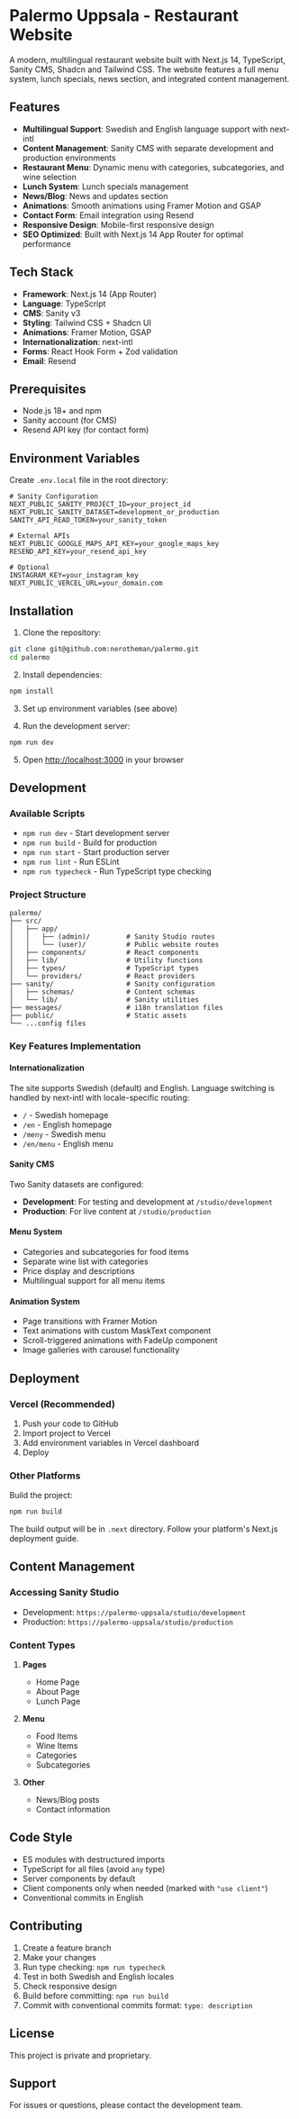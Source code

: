 # Palermo Uppsala - Restaurant Website

A modern, multilingual restaurant website built with Next.js 14, TypeScript, Sanity CMS, Shadcn and Tailwind CSS. The website features a full menu system, lunch specials, news section, and integrated content management.

## Features

- **Multilingual Support**: Swedish and English language support with next-intl
- **Content Management**: Sanity CMS with separate development and production environments
- **Restaurant Menu**: Dynamic menu with categories, subcategories, and wine selection
- **Lunch System**: Lunch specials management
- **News/Blog**: News and updates section
- **Animations**: Smooth animations using Framer Motion and GSAP
- **Contact Form**: Email integration using Resend
- **Responsive Design**: Mobile-first responsive design
- **SEO Optimized**: Built with Next.js 14 App Router for optimal performance

## Tech Stack

- **Framework**: Next.js 14 (App Router)
- **Language**: TypeScript
- **CMS**: Sanity v3
- **Styling**: Tailwind CSS + Shadcn UI
- **Animations**: Framer Motion, GSAP
- **Internationalization**: next-intl
- **Forms**: React Hook Form + Zod validation
- **Email**: Resend

## Prerequisites

- Node.js 18+ and npm
- Sanity account (for CMS)
- Resend API key (for contact form)

## Environment Variables

Create `.env.local` file in the root directory:

```env
# Sanity Configuration
NEXT_PUBLIC_SANITY_PROJECT_ID=your_project_id
NEXT_PUBLIC_SANITY_DATASET=development_or_production
SANITY_API_READ_TOKEN=your_sanity_token

# External APIs
NEXT_PUBLIC_GOOGLE_MAPS_API_KEY=your_google_maps_key
RESEND_API_KEY=your_resend_api_key

# Optional
INSTAGRAM_KEY=your_instagram_key
NEXT_PUBLIC_VERCEL_URL=your_domain.com
```

## Installation

1. Clone the repository:

```bash
git clone git@github.com:nerotheman/palermo.git
cd palermo
```

2. Install dependencies:

```bash
npm install
```

3. Set up environment variables (see above)

4. Run the development server:

```bash
npm run dev
```

5. Open [http://localhost:3000](http://localhost:3000) in your browser

## Development

### Available Scripts

- `npm run dev` - Start development server
- `npm run build` - Build for production
- `npm run start` - Start production server
- `npm run lint` - Run ESLint
- `npm run typecheck` - Run TypeScript type checking

### Project Structure

```
palermo/
├── src/
│   ├── app/
│   │   ├── (admin)/         # Sanity Studio routes
│   │   └── (user)/          # Public website routes
│   ├── components/          # React components
│   ├── lib/                 # Utility functions
│   ├── types/               # TypeScript types
│   └── providers/           # React providers
├── sanity/                  # Sanity configuration
│   ├── schemas/             # Content schemas
│   └── lib/                 # Sanity utilities
├── messages/                # i18n translation files
├── public/                  # Static assets
└── ...config files
```

### Key Features Implementation

#### Internationalization

The site supports Swedish (default) and English. Language switching is handled by next-intl with locale-specific routing:

- `/` - Swedish homepage
- `/en` - English homepage
- `/meny` - Swedish menu
- `/en/menu` - English menu

#### Sanity CMS

Two Sanity datasets are configured:

- **Development**: For testing and development at `/studio/development`
- **Production**: For live content at `/studio/production`

#### Menu System

- Categories and subcategories for food items
- Separate wine list with categories
- Price display and descriptions
- Multilingual support for all menu items

#### Animation System

- Page transitions with Framer Motion
- Text animations with custom MaskText component
- Scroll-triggered animations with FadeUp component
- Image galleries with carousel functionality

## Deployment

### Vercel (Recommended)

1. Push your code to GitHub
2. Import project to Vercel
3. Add environment variables in Vercel dashboard
4. Deploy

### Other Platforms

Build the project:

```bash
npm run build
```

The build output will be in `.next` directory. Follow your platform's Next.js deployment guide.

## Content Management

### Accessing Sanity Studio

- Development: `https://palermo-uppsala/studio/development`
- Production: `https://palermo-uppsala/studio/production`

### Content Types

1. **Pages**

   - Home Page
   - About Page
   - Lunch Page

2. **Menu**

   - Food Items
   - Wine Items
   - Categories
   - Subcategories

3. **Other**
   - News/Blog posts
   - Contact information

## Code Style

- ES modules with destructured imports
- TypeScript for all files (avoid `any` type)
- Server components by default
- Client components only when needed (marked with `"use client"`)
- Conventional commits in English

## Contributing

1. Create a feature branch
2. Make your changes
3. Run type checking: `npm run typecheck`
4. Test in both Swedish and English locales
5. Check responsive design
6. Build before committing: `npm run build`
7. Commit with conventional commits format: `type: description`

## License

This project is private and proprietary.

## Support

For issues or questions, please contact the development team.
